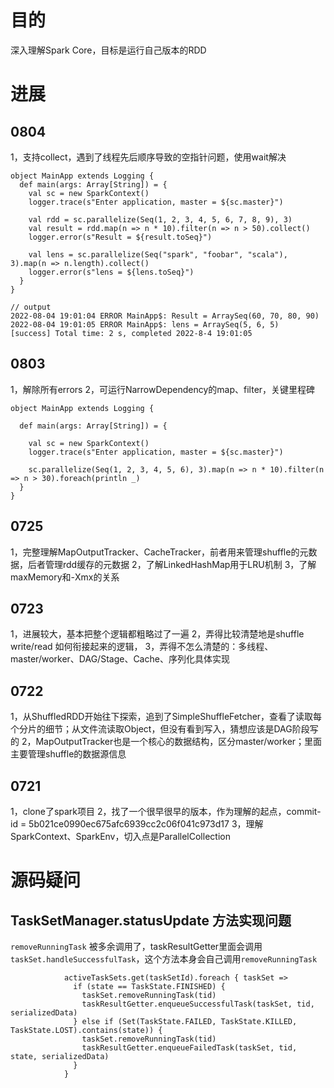 # 目的
深入理解Spark Core，目标是运行自己版本的RDD

# 进展

## 0804
1，支持collect，遇到了线程先后顺序导致的空指针问题，使用wait解决
```
object MainApp extends Logging {
  def main(args: Array[String]) = { 
    val sc = new SparkContext()
    logger.trace(s"Enter application, master = ${sc.master}")

    val rdd = sc.parallelize(Seq(1, 2, 3, 4, 5, 6, 7, 8, 9), 3)
    val result = rdd.map(n => n * 10).filter(n => n > 50).collect()
    logger.error(s"Result = ${result.toSeq}")

    val lens = sc.parallelize(Seq("spark", "foobar", "scala"), 3).map(n => n.length).collect()
    logger.error(s"lens = ${lens.toSeq}")
  }
}

// output
2022-08-04 19:01:04 ERROR MainApp$: Result = ArraySeq(60, 70, 80, 90)
2022-08-04 19:01:05 ERROR MainApp$: lens = ArraySeq(5, 6, 5)
[success] Total time: 2 s, completed 2022-8-4 19:01:05
```

## 0803
1，解除所有errors
2，可运行NarrowDependency的map、filter，关键里程碑
```
object MainApp extends Logging {

  def main(args: Array[String]) = { 

    val sc = new SparkContext()
    logger.trace(s"Enter application, master = ${sc.master}")

    sc.parallelize(Seq(1, 2, 3, 4, 5, 6), 3).map(n => n * 10).filter(n => n > 30).foreach(println _)
  }
}
```

## 0725
1，完整理解MapOutputTracker、CacheTracker，前者用来管理shuffle的元数据，后者管理rdd缓存的元数据
2，了解LinkedHashMap用于LRU机制
3，了解maxMemory和-Xmx的关系

## 0723
1，进展较大，基本把整个逻辑都粗略过了一遍
2，弄得比较清楚地是shuffle write/read 如何衔接起来的逻辑，
3，弄得不怎么清楚的：多线程、master/worker、DAG/Stage、Cache、序列化具体实现


## 0722
1，从ShuffledRDD开始往下探索，追到了SimpleShuffleFetcher，查看了读取每个分片的细节；从文件流读取Object，但没有看到写入，猜想应该是DAG阶段写的
2，MapOutputTracker也是一个核心的数据结构，区分master/worker；里面主要管理shuffle的数据源信息

## 0721
1，clone了spark项目
2，找了一个很早很早的版本，作为理解的起点，commit-id = 5b021ce0990ec675afc6939cc2c06f041c973d17
3，理解SparkContext、SparkEnv，切入点是ParallelCollection

# 源码疑问

## TaskSetManager.statusUpdate 方法实现问题
`removeRunningTask` 被多余调用了，taskResultGetter里面会调用`taskSet.handleSuccessfulTask`，这个方法本身会自己调用`removeRunningTask`
```
            activeTaskSets.get(taskSetId).foreach { taskSet =>
              if (state == TaskState.FINISHED) {
                taskSet.removeRunningTask(tid)
                taskResultGetter.enqueueSuccessfulTask(taskSet, tid, serializedData)
              } else if (Set(TaskState.FAILED, TaskState.KILLED, TaskState.LOST).contains(state)) {
                taskSet.removeRunningTask(tid)
                taskResultGetter.enqueueFailedTask(taskSet, tid, state, serializedData)
              }
            }
```